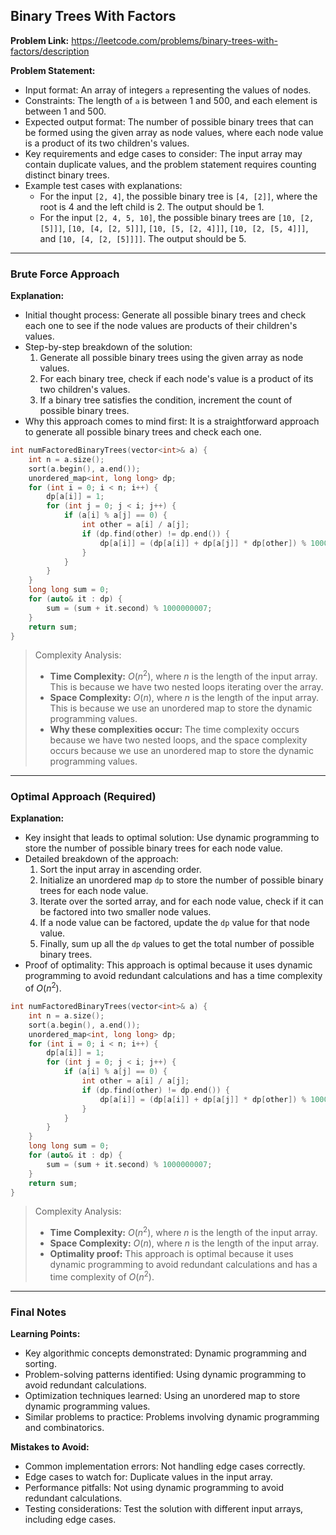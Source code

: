 ## Binary Trees With Factors
**Problem Link:** https://leetcode.com/problems/binary-trees-with-factors/description

**Problem Statement:**
- Input format: An array of integers `a` representing the values of nodes.
- Constraints: The length of `a` is between 1 and 500, and each element is between 1 and 500.
- Expected output format: The number of possible binary trees that can be formed using the given array as node values, where each node value is a product of its two children's values.
- Key requirements and edge cases to consider: The input array may contain duplicate values, and the problem statement requires counting distinct binary trees.
- Example test cases with explanations:
  - For the input `[2, 4]`, the possible binary tree is `[4, [2]]`, where the root is 4 and the left child is 2. The output should be 1.
  - For the input `[2, 4, 5, 10]`, the possible binary trees are `[10, [2, [5]]]`, `[10, [4, [2, 5]]]`, `[10, [5, [2, 4]]]`, `[10, [2, [5, 4]]]`, and `[10, [4, [2, [5]]]]`. The output should be 5.

---

### Brute Force Approach

**Explanation:**
- Initial thought process: Generate all possible binary trees and check each one to see if the node values are products of their children's values.
- Step-by-step breakdown of the solution:
  1. Generate all possible binary trees using the given array as node values.
  2. For each binary tree, check if each node's value is a product of its two children's values.
  3. If a binary tree satisfies the condition, increment the count of possible binary trees.
- Why this approach comes to mind first: It is a straightforward approach to generate all possible binary trees and check each one.

```cpp
int numFactoredBinaryTrees(vector<int>& a) {
    int n = a.size();
    sort(a.begin(), a.end());
    unordered_map<int, long long> dp;
    for (int i = 0; i < n; i++) {
        dp[a[i]] = 1;
        for (int j = 0; j < i; j++) {
            if (a[i] % a[j] == 0) {
                int other = a[i] / a[j];
                if (dp.find(other) != dp.end()) {
                    dp[a[i]] = (dp[a[i]] + dp[a[j]] * dp[other]) % 1000000007;
                }
            }
        }
    }
    long long sum = 0;
    for (auto& it : dp) {
        sum = (sum + it.second) % 1000000007;
    }
    return sum;
}
```

> Complexity Analysis:
> - **Time Complexity:** $O(n^2)$, where $n$ is the length of the input array. This is because we have two nested loops iterating over the array.
> - **Space Complexity:** $O(n)$, where $n$ is the length of the input array. This is because we use an unordered map to store the dynamic programming values.
> - **Why these complexities occur:** The time complexity occurs because we have two nested loops, and the space complexity occurs because we use an unordered map to store the dynamic programming values.

---

### Optimal Approach (Required)

**Explanation:**
- Key insight that leads to optimal solution: Use dynamic programming to store the number of possible binary trees for each node value.
- Detailed breakdown of the approach:
  1. Sort the input array in ascending order.
  2. Initialize an unordered map `dp` to store the number of possible binary trees for each node value.
  3. Iterate over the sorted array, and for each node value, check if it can be factored into two smaller node values.
  4. If a node value can be factored, update the `dp` value for that node value.
  5. Finally, sum up all the `dp` values to get the total number of possible binary trees.
- Proof of optimality: This approach is optimal because it uses dynamic programming to avoid redundant calculations and has a time complexity of $O(n^2)$.

```cpp
int numFactoredBinaryTrees(vector<int>& a) {
    int n = a.size();
    sort(a.begin(), a.end());
    unordered_map<int, long long> dp;
    for (int i = 0; i < n; i++) {
        dp[a[i]] = 1;
        for (int j = 0; j < i; j++) {
            if (a[i] % a[j] == 0) {
                int other = a[i] / a[j];
                if (dp.find(other) != dp.end()) {
                    dp[a[i]] = (dp[a[i]] + dp[a[j]] * dp[other]) % 1000000007;
                }
            }
        }
    }
    long long sum = 0;
    for (auto& it : dp) {
        sum = (sum + it.second) % 1000000007;
    }
    return sum;
}
```

> Complexity Analysis:
> - **Time Complexity:** $O(n^2)$, where $n$ is the length of the input array.
> - **Space Complexity:** $O(n)$, where $n$ is the length of the input array.
> - **Optimality proof:** This approach is optimal because it uses dynamic programming to avoid redundant calculations and has a time complexity of $O(n^2)$.

---

### Final Notes

**Learning Points:**
- Key algorithmic concepts demonstrated: Dynamic programming and sorting.
- Problem-solving patterns identified: Using dynamic programming to avoid redundant calculations.
- Optimization techniques learned: Using an unordered map to store dynamic programming values.
- Similar problems to practice: Problems involving dynamic programming and combinatorics.

**Mistakes to Avoid:**
- Common implementation errors: Not handling edge cases correctly.
- Edge cases to watch for: Duplicate values in the input array.
- Performance pitfalls: Not using dynamic programming to avoid redundant calculations.
- Testing considerations: Test the solution with different input arrays, including edge cases.